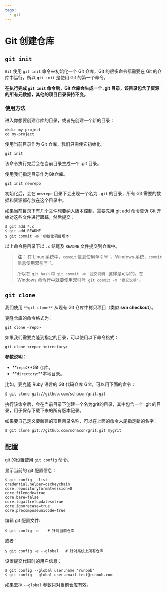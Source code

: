 ```yaml
---
tags:
  - git
---
```

# Git 创建仓库

## `git init`

`Git` 使用 `git init` 命令来初始化一个 Git 仓库，Git 的很多命令都需要在 Git 的仓库中运行，所以 `git init` 是使用 Git 的第一个命令。

**在执行完成 `git init` 命令后，Git 仓库会生成一个 .git 目录，该目录包含了资源的所有元数据，其他的项目目录保持不变。**

### 使用方法

进入你想要创建仓库的目录，或者先创建一个新的目录：

```shell
mkdir my-project
cd my-project
```

使用当前目录作为 Git 仓库，我们只需使它初始化。

```shell
git init
```

该命令执行完后会在当前目录生成一个 .git 目录。

使用我们指定目录作为Git仓库。

```shell
git init newrepo
```

初始化后，会在 `newrepo` 目录下会出现一个名为 `.git` 的目录，所有 Git 需要的数据和资源都存放在这个目录中。

如果当前目录下有几个文件想要纳入版本控制，需要先用 git add 命令告诉 Git 开始对这些文件进行跟踪，然后提交：

```shell
$ git add *.c
$ git add README
$ git commit -m '初始化项目版本'
```

以上命令将目录下以 `.c` 结尾及 `README` 文件提交到仓库中。

> **注：** 在 Linux 系统中，`commit` 信息使用单引号 '，Windows 系统，`commit` 信息使用双引号 "。
> 
> 所以在 `git bash` 中 `git commit -m '提交说明'` 这样是可以的，在 Windows 命令行中就要使用双引号` git commit -m "提交说明"`。

## `git clone`

我们使用 `**git clone**` 从现有 Git 仓库中拷贝项目（类似 **svn checkout**）。

克隆仓库的命令格式为：

```shell
git clone <repo>
```

如果我们需要克隆到指定的目录，可以使用以下命令格式：

```shell
git clone <repo> <directory>
```

**参数说明：**

- **`repo`:**Git 仓库。
- **`directory`:**本地目录。

比如，要克隆 Ruby 语言的 Git 代码仓库 Grit，可以用下面的命令：

```shell
$ git clone git://github.com/schacon/grit.git
```

执行该命令后，会在当前目录下创建一个名为grit的目录，其中包含一个 .git 的目录，用于保存下载下来的所有版本记录。

如果要自己定义要新建的项目目录名称，可以在上面的命令末尾指定新的名字：

```shell
$ git clone git://github.com/schacon/grit.git mygrit
```

## 配置

git 的设置使用 `git config` 命令。

显示当前的 git 配置信息：

```shell
$ git config --list
credential.helper=osxkeychain
core.repositoryformatversion=0
core.filemode=true
core.bare=false
core.logallrefupdates=true
core.ignorecase=true
core.precomposeunicode=true
```
编辑 git 配置文件:

```shell
$ git config -e    # 针对当前仓库 
```

或者：

```shell
$ git config -e --global   # 针对系统上所有仓库
```

设置提交代码时的用户信息：

```shell
$ git config --global user.name "runoob"
$ git config --global user.email test@runoob.com
```

如果去掉 `--global` 参数只对当前仓库有效。
